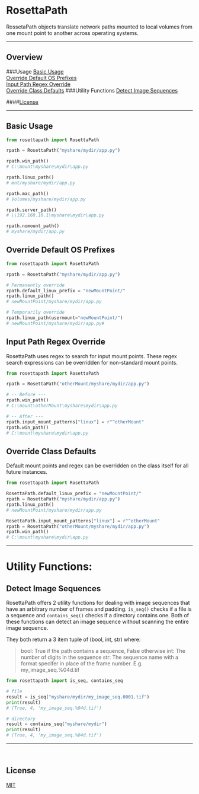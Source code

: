 # RosettaPath

RossetaPath objects translate network paths mounted to local volumes from one mount point to another across operating systems.
___

## Overview
###Usage
[Basic Usage](#basic-usage)<br>
[Override Default OS Prefixes](#override-default-os-prefixes)<br>
[Input Path Regex Override](#input-path-regex-override)<br>
[Override Class Defaults](#override-class-defaults)
###Utility Functions
[Detect Image Sequences](#detect-image-sequences)

####[License](#license)

___

## Basic Usage
```python
from rosettapath import RosettaPath

rpath = RosettaPath("myshare/mydir/app.py")

rpath.win_path()
# C:\mount\myshare\mydir\app.py

rpath.linux_path()
# mnt/myshare/mydir/app.py

rpath.mac_path()
# Volumes/myshare/mydir/app.py

rpath.server_path()
# \\192.168.10.1\myshare\mydir\app.py

rpath.nomount_path()
# myshare/mydir/app.py
```


## Override Default OS Prefixes
``` python
from rosettapath import RosettaPath

rpath = RosettaPath("myshare/mydir/app.py")

# Permanently override
rpath.default_linux_prefix = "newMountPoint/"
rpath.linux_path()
# newMountPoint/myshare/mydir/app.py

# Temporarily override
rpath.linux_path(usermount="newMountPoint/")
# newMountPoint/myshare/mydir/app.py# 
```


## Input Path Regex Override
RosettaPath uses regex to search for input mount points. These regex search expressions can be overridden for non-standard mount points.

``` python
from rosettapath import RosettaPath

rpath = RosettaPath("otherMount/myshare/mydir/app.py")

# -- Before ---
rpath.win_path()
# C:\mount\otherMount\myshare\mydir\app.py

# -- After ---
rpath.input_mount_patterns["linux"] = r"^otherMount"
rpath.win_path()
# C:\mount\myshare\mydir\app.py
```


## Override Class Defaults
Default mount points and regex can be overridden on the class itself for all future instances.
``` python
from rosettapath import RosettaPath

RosettaPath.default_linux_prefix = "newMountPoint/"
rpath = RosettaPath("myshare/mydir/app.py")
rpath.linux_path()
# newMountPoint/myshare/mydir/app.py

RosettaPath.input_mount_patterns["linux"] = r"^otherMount"
rpath = RosettaPath("otherMount/myshare/mydir/app.py")
rpath.win_path()
# C:\mount\myshare\mydir\app.py

```

___
# Utility Functions:

## Detect Image Sequences
RosettaPath offers 2 utility functions for dealing with image sequences that have an arbitrary number of frames and padding. `is_seq()` checks if a file is a sequence and `contains_seq()` checks if a directory contains one. Both of these functions can detect an image sequence without scanning the entire image sequence.

They both return a 3 item tuple of (bool, int, str) where:
>bool: True if the path contains a sequence, False otherwise
int: The number of digits in the sequence
str: The sequence name with a format specifer in place of the frame number. E.g. my_image_seq.%04d.tif


``` python
from rosettapath import is_seq, contains_seq

# file
result = is_seq("myshare/mydir/my_image_seq.0001.tif")
print(result)
# (True, 4, 'my_image_seq.%04d.tif')

# directory
result = contains_seq("myshare/mydir")
print(result)
# (True, 4, 'my_image_seq.%04d.tif')
```


___
<br>

## License
[MIT](https://choosealicense.com/licenses/mit/)